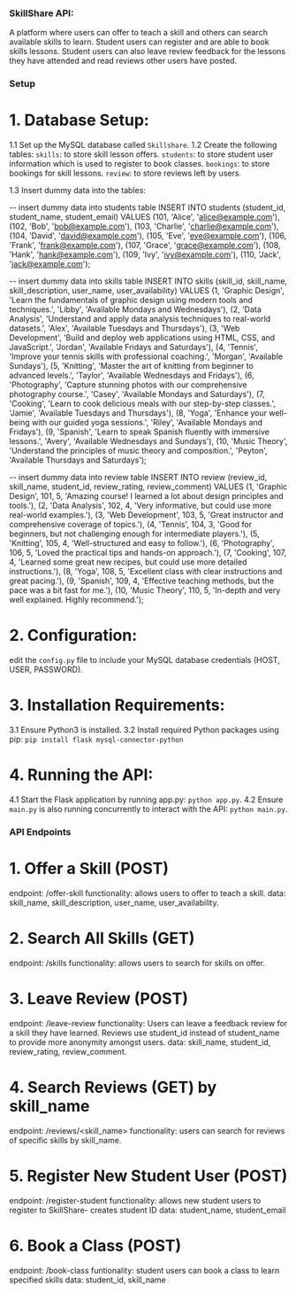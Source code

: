 ### SkillShare API:
A platform where users can offer to teach a skill and others can search available skills to learn. Student users can register and are able to book skills lessons. Student users can also leave review feedback for the lessons they have attended and read reviews other users have posted.


### Setup
# 1. Database Setup:
1.1 Set up the MySQL database called `Skillshare`.
1.2 Create the following tables:
        `skills`: to store skill lesson offers.
        `students`: to store student user information which is used to register to book classes.
        `bookings`: to store bookings for skill lessons.
        `review`: to store reviews left by users.

1.3 Insert dummy data into the tables: 

-- insert dummy data into students table
INSERT INTO students (student_id, student_name, student_email) VALUES
(101, 'Alice', 'alice@example.com'),
(102, 'Bob', 'bob@example.com'),
(103, 'Charlie', 'charlie@example.com'),
(104, 'David', 'david@example.com'),
(105, 'Eve', 'eve@example.com'),
(106, 'Frank', 'frank@example.com'),
(107, 'Grace', 'grace@example.com'),
(108, 'Hank', 'hank@example.com'),
(109, 'Ivy', 'ivy@example.com'),
(110, 'Jack', 'jack@example.com');

-- insert dummy data into skills table
INSERT INTO skills (skill_id, skill_name, skill_description, user_name, user_availability) VALUES
(1, 'Graphic Design', 'Learn the fundamentals of graphic design using modern tools and techniques.', 'Libby', 'Available Mondays and Wednesdays'),
(2, 'Data Analysis', 'Understand and apply data analysis techniques to real-world datasets.', 'Alex', 'Available Tuesdays and Thursdays'),
(3, 'Web Development', 'Build and deploy web applications using HTML, CSS, and JavaScript.', 'Jordan', 'Available Fridays and Saturdays'),
(4, 'Tennis', 'Improve your tennis skills with professional coaching.', 'Morgan', 'Available Sundays'),
(5, 'Knitting', 'Master the art of knitting from beginner to advanced levels.', 'Taylor', 'Available Wednesdays and Fridays'),
(6, 'Photography', 'Capture stunning photos with our comprehensive photography course.', 'Casey', 'Available Mondays and Saturdays'),
(7, 'Cooking', 'Learn to cook delicious meals with our step-by-step classes.', 'Jamie', 'Available Tuesdays and Thursdays'),
(8, 'Yoga', 'Enhance your well-being with our guided yoga sessions.', 'Riley', 'Available Mondays and Fridays'),
(9, 'Spanish', 'Learn to speak Spanish fluently with immersive lessons.', 'Avery', 'Available Wednesdays and Sundays'),
(10, 'Music Theory', 'Understand the principles of music theory and composition.', 'Peyton', 'Available Thursdays and Saturdays');


-- insert dummy data into review table
INSERT INTO review (review_id, skill_name, student_id, review_rating, review_comment) VALUES
(1, 'Graphic Design', 101, 5, 'Amazing course! I learned a lot about design principles and tools.'),
(2, 'Data Analysis', 102, 4, 'Very informative, but could use more real-world examples.'),
(3, 'Web Development', 103, 5, 'Great instructor and comprehensive coverage of topics.'),
(4, 'Tennis', 104, 3, 'Good for beginners, but not challenging enough for intermediate players.'),
(5, 'Knitting', 105, 4, 'Well-structured and easy to follow.'),
(6, 'Photography', 106, 5, 'Loved the practical tips and hands-on approach.'),
(7, 'Cooking', 107, 4, 'Learned some great new recipes, but could use more detailed instructions.'),
(8, 'Yoga', 108, 5, 'Excellent class with clear instructions and great pacing.'),
(9, 'Spanish', 109, 4, 'Effective teaching methods, but the pace was a bit fast for me.'),
(10, 'Music Theory', 110, 5, 'In-depth and very well explained. Highly recommend.');

# 2. Configuration: 
edit the `config.py` file to include your MySQL database credentials (HOST, USER, PASSWORD).

# 3. Installation Requirements:
3.1 Ensure Python3 is installed.
3.2 Install required Python packages using pip: `pip install flask mysql-connector-python`

# 4. Running the API:
4.1 Start the Flask application by running app.py: `python app.py`.
4.2 Ensure `main.py` is also running concurrently to interact with the API: `python main.py`.


### API Endpoints
# 1. Offer a Skill (POST)
endpoint: /offer-skill
functionality: allows users to offer to teach a skill.
data: skill_name, skill_description, user_name, user_availability.

# 2. Search All Skills (GET)
endpoint: /skills
functionality: allows users to search for skills on offer.

# 3. Leave Review (POST)
endpoint: /leave-review
functionality: Users can leave a feedback review for a skill they have learned. Reviews use student_id instead of student_name to provide more anonymity amongst users. 
data: skill_name, student_id, review_rating, review_comment.

# 4. Search Reviews (GET) by skill_name
endpoint: /reviews/<skill_name>
functionality: users can search for reviews of specific skills by skill_name.

# 5. Register New Student User (POST)
endpoint: /register-student
functionality: allows new student users to register to SkillShare- creates student ID
data: student_name, student_email

# 6. Book a Class (POST) 
endpoint: /book-class
funtionality: student users can book a class to learn specified skills
data: student_id, skill_name
